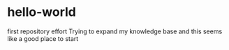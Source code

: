 # hello-world
first repository effort
Trying to expand my knowledge base and this seems like a good place to start
